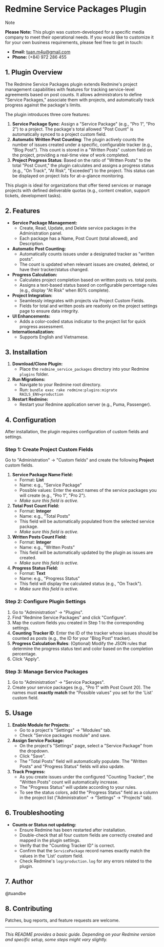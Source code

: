 # Redmine Service Packages Plugin

> [!NOTE]
> **Please Note:** This plugin was custom-developed for a specific media company to meet their operational needs. If you would like to customize it for your own business requirements, please feel free to get in touch:
> *   **Email:** tuan.m4u@gmail.com
> *   **Phone:** (+84) 972 286 455

## 1. Plugin Overview

The Redmine Service Packages plugin extends Redmine's project management capabilities with features for tracking service-level agreements based on post counts. It allows administrators to define "Service Packages," associate them with projects, and automatically track progress against the package's limits.

The plugin introduces three core features:
1.  **Service Package Sync**: Assign a "Service Package" (e.g., "Pro 1", "Pro 2") to a project. The package's total allowed "Post Count" is automatically synced to a project custom field.
2.  **Automatic Written Post Counting**: The plugin actively counts the number of issues created under a specific, configurable tracker (e.g., "Blog Post"). This count is stored in a "Written Posts" custom field on the project, providing a real-time view of work completed.
3.  **Project Progress Status**: Based on the ratio of "Written Posts" to the total "Post Count," the plugin calculates and assigns a progress status (e.g., "On Track", "At Risk", "Exceeded") to the project. This status can be displayed on project lists for at-a-glance monitoring.

This plugin is ideal for organizations that offer tiered services or manage projects with defined deliverable quotas (e.g., content creation, support tickets, development tasks).

## 2. Features

*   **Service Package Management:**
    *   Create, Read, Update, and Delete service packages in the Administration panel.
    *   Each package has a Name, Post Count (total allowed), and Description.
*   **Automatic Post Counting:**
    *   Automatically counts issues under a designated tracker as "written posts".
    *   The count is updated when relevant issues are created, deleted, or have their tracker/status changed.
*   **Progress Calculation:**
    *   Calculates project completion based on written posts vs. total posts.
    *   Assigns a text-based status based on configurable percentage rules (e.g., display "At Risk" when 80% complete).
*   **Project Integration:**
    *   Seamlessly integrates with projects via Project Custom Fields.
    *   Fields for total and written posts are readonly on the project settings page to ensure data integrity.
*   **UI Enhancements:**
    *   Adds a color-coded status indicator to the project list for quick progress assessment.
*   **Internationalization:**
    *   Supports English and Vietnamese.

## 3. Installation

1.  **Download/Clone Plugin:**
    *   Place the `redmine_service_packages` directory into your Redmine `plugins` folder.
2.  **Run Migrations:**
    *   Navigate to your Redmine root directory.
    *   Run: `bundle exec rake redmine:plugins:migrate RAILS_ENV=production`
3.  **Restart Redmine:**
    *   Restart your Redmine application server (e.g., Puma, Passenger).

## 4. Configuration

After installation, the plugin requires configuration of custom fields and settings.

### Step 1: Create Project Custom Fields

Go to "Administration" -> "Custom fields" and create the following **Project** custom fields.

1.  **Service Package Name Field:**
    *   Format: **List**
    *   Name: e.g., "Service Package"
    *   Possible values: Enter the exact names of the service packages you will create (e.g., "Pro 1", "Pro 2").
    *   *Make sure this field is active.*
2.  **Total Post Count Field:**
    *   Format: **Integer**
    *   Name: e.g., "Total Posts"
    *   This field will be automatically populated from the selected service package.
    *   *Make sure this field is active.*
3.  **Written Posts Count Field:**
    *   Format: **Integer**
    *   Name: e.g., "Written Posts"
    *   This field will be automatically updated by the plugin as issues are created.
    *   *Make sure this field is active.*
4.  **Progress Status Field:**
    *   Format: **Text**
    *   Name: e.g., "Progress Status"
    *   This field will display the calculated status (e.g., "On Track").
    *   *Make sure this field is active.*

### Step 2: Configure Plugin Settings

1.  Go to "Administration" -> "Plugins".
2.  Find "Redmine Service Packages" and click "Configure".
3.  Map the custom fields you created in Step 1 to the corresponding settings.
4.  **Counting Tracker ID**: Enter the ID of the tracker whose issues should be counted as posts (e.g., the ID for your "Blog Post" tracker).
5.  **Progress Calculation Rules**: (Optional) Modify the JSON rules that determine the progress status text and color based on the completion percentage.
6.  Click "Apply".

### Step 3: Manage Service Packages

1.  Go to "Administration" -> "Service Packages".
2.  Create your service packages (e.g., "Pro 1" with Post Count 20). The names must **exactly match** the "Possible values" you set for the 'List' custom field.

## 5. Usage

1.  **Enable Module for Projects:**
    *   Go to a project's "Settings" -> "Modules" tab.
    *   Check "Service packages module" and save.
2.  **Assign Service Package:**
    *   On the project's "Settings" page, select a "Service Package" from the dropdown.
    *   Click "Save".
    *   The "Total Posts" field will automatically populate. The "Written Posts" and "Progress Status" fields will also update.
3.  **Track Progress:**
    *   As you create issues under the configured "Counting Tracker", the "Written Posts" count will automatically increase.
    *   The "Progress Status" will update according to your rules.
    *   To see the status colors, add the "Progress Status" field as a column in the project list ("Administration" -> "Settings" -> "Projects" tab).

## 6. Troubleshooting

*   **Counts or Status not updating:**
    *   Ensure Redmine has been restarted after installation.
    *   Double-check that all four custom fields are correctly created and mapped in the plugin settings.
    *   Verify that the "Counting Tracker ID" is correct.
    *   Confirm that the `ServicePackage` record names exactly match the values in the 'List' custom field.
    *   Check Redmine's `log/production.log` for any errors related to the plugin.

## 7. Author

@tuandbe

## 8. Contributing

Patches, bug reports, and feature requests are welcome.

---

*This README provides a basic guide. Depending on your Redmine version and specific setup, some steps might vary slightly.* 
